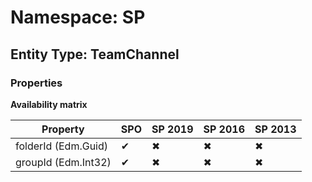 # Namespace: SP

## Entity Type: TeamChannel

### Properties

**Availability matrix**

Property | SPO | SP 2019 | SP 2016 | SP 2013
----------|-----|---------|---------|--------
folderId (Edm.Guid) | ✔ | ✖ | ✖ | ✖
groupId (Edm.Int32) | ✔ | ✖ | ✖ | ✖

